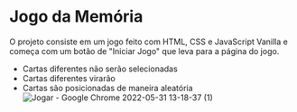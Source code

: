 # Jogo da Memória
O projeto consiste em um jogo feito com HTML, CSS e JavaScript Vanilla e começa com um botão de "Iniciar Jogo" que leva para a página do jogo.
- Cartas diferentes não serão selecionadas
- Cartas diferentes virarão
- Cartas são posicionadas de maneira aleatória
![Jogar - Google Chrome 2022-05-31 13-18-37 (1)](https://user-images.githubusercontent.com/82225853/171235183-80e05792-1d8f-4cbc-b41e-8058fa4023c9.gif)
